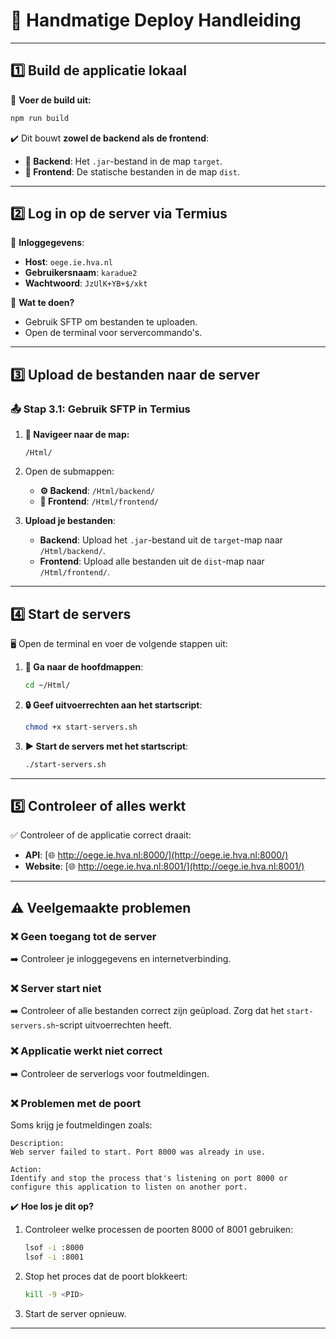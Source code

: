 # **🌟 Handmatige Deploy Handleiding**

---

## **1️⃣ Build de applicatie lokaal**

🚀 **Voer de build uit:**
```bash
npm run build
```

✔️ Dit bouwt **zowel de backend als de frontend**:
- **📂 Backend**: Het `.jar`-bestand in de map `target`.
- **📂 Frontend**: De statische bestanden in de map `dist`.

---

## **2️⃣ Log in op de server via Termius**

🔑 **Inloggegevens**:
- **Host**: `oege.ie.hva.nl`
- **Gebruikersnaam**: `karadue2`
- **Wachtwoord**: `JzUlK+YB+$/xkt`

📡 **Wat te doen?**
- Gebruik SFTP om bestanden te uploaden.
- Open de terminal voor servercommando's.

---

## **3️⃣ Upload de bestanden naar de server**

### **📤 Stap 3.1: Gebruik SFTP in Termius**
1. **📁 Navigeer naar de map:**
   ```plaintext
   /Html/
   ```

2. Open de submappen:
   - **⚙️ Backend**: `/Html/backend/`
   - **🎨 Frontend**: `/Html/frontend/`

3. **Upload je bestanden**:
   - **Backend**: Upload het `.jar`-bestand uit de `target`-map naar `/Html/backend/`.
   - **Frontend**: Upload alle bestanden uit de `dist`-map naar `/Html/frontend/`.

---

## **4️⃣ Start de servers**

🖥️ Open de terminal en voer de volgende stappen uit:

1. **📂 Ga naar de hoofdmappen**:
   ```bash
   cd ~/Html/
   ```

2. **🔒 Geef uitvoerrechten aan het startscript**:
   ```bash
   chmod +x start-servers.sh
   ```

3. **▶️ Start de servers met het startscript**:
   ```bash
   ./start-servers.sh
   ```

---

## **5️⃣ Controleer of alles werkt**

✅ Controleer of de applicatie correct draait:
- **API**: [🌐 http://oege.ie.hva.nl:8000/](http://oege.ie.hva.nl:8000/)
- **Website**: [🌐 http://oege.ie.hva.nl:8001/](http://oege.ie.hva.nl:8001/)

---

## **⚠️ Veelgemaakte problemen**

### ❌ **Geen toegang tot de server**
➡️ Controleer je inloggegevens en internetverbinding.

### ❌ **Server start niet**
➡️ Controleer of alle bestanden correct zijn geüpload. Zorg dat het `start-servers.sh`-script uitvoerrechten heeft.

### ❌ **Applicatie werkt niet correct**
➡️ Controleer de serverlogs voor foutmeldingen.

### ❌ **Problemen met de poort**
Soms krijg je foutmeldingen zoals:
```plaintext
Description:  
Web server failed to start. Port 8000 was already in use.

Action:  
Identify and stop the process that's listening on port 8000 or configure this application to listen on another port.
```

✔️ **Hoe los je dit op?**
1. Controleer welke processen de poorten 8000 of 8001 gebruiken:
   ```bash
   lsof -i :8000
   lsof -i :8001
   ```

2. Stop het proces dat de poort blokkeert:
   ```bash
   kill -9 <PID>
   ```

3. Start de server opnieuw.

---